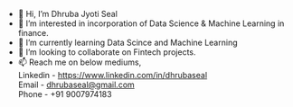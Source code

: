 - 👋 Hi, I’m Dhruba Jyoti Seal
- 👀 I’m interested in incorporation of Data Science & Machine Learning in finance. 
- 🌱 I’m currently learning Data Scince and Machine Learning
- 💞️ I’m looking to collaborate on Fintech projects.
- 📫 Reach me on below mediums,\
            Linkedin - https://www.linkedin.com/in/dhrubaseal \
            Email - dhrubaseal@gmail.com\
            Phone - +91 9007974183

<!---
dhrubaseal/dhrubaseal is a ✨ special ✨ repository because its `README.md` (this file) appears on your GitHub profile.
You can click the Preview link to take a look at your changes.
--->
